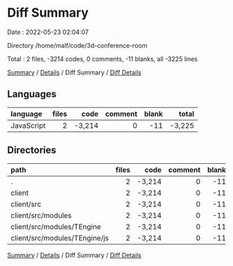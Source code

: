 # Diff Summary

Date : 2022-05-23 02:04:07

Directory /home/malf/code/3d-conference-room

Total : 2 files,  -3214 codes, 0 comments, -11 blanks, all -3225 lines

[Summary](results.md) / [Details](details.md) / Diff Summary / [Diff Details](diff-details.md)

## Languages
| language | files | code | comment | blank | total |
| :--- | ---: | ---: | ---: | ---: | ---: |
| JavaScript | 2 | -3,214 | 0 | -11 | -3,225 |

## Directories
| path | files | code | comment | blank | total |
| :--- | ---: | ---: | ---: | ---: | ---: |
| . | 2 | -3,214 | 0 | -11 | -3,225 |
| client | 2 | -3,214 | 0 | -11 | -3,225 |
| client/src | 2 | -3,214 | 0 | -11 | -3,225 |
| client/src/modules | 2 | -3,214 | 0 | -11 | -3,225 |
| client/src/modules/TEngine | 2 | -3,214 | 0 | -11 | -3,225 |
| client/src/modules/TEngine/js | 2 | -3,214 | 0 | -11 | -3,225 |

[Summary](results.md) / [Details](details.md) / Diff Summary / [Diff Details](diff-details.md)